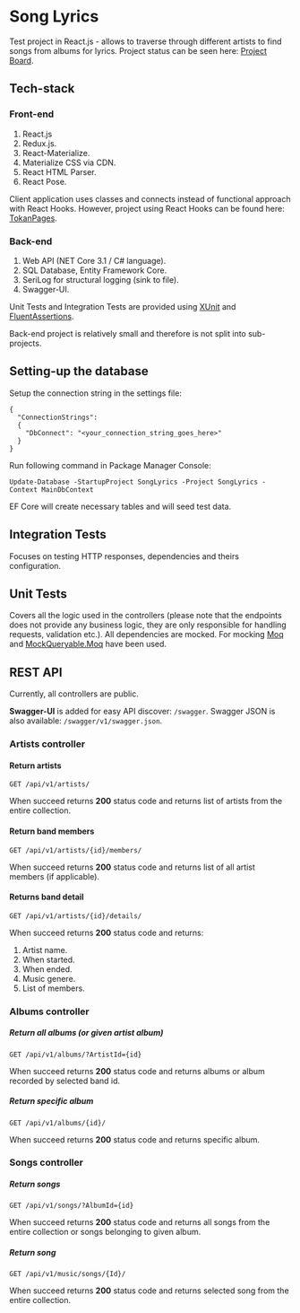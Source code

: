 # Song Lyrics

Test project in React.js - allows to traverse through different artists to find songs from albums for lyrics. Project status can be seen here: [Project Board](https://github.com/users/TomaszKandula/projects/6).

## Tech-stack

### Front-end

1. React.js
1. Redux.js.
1. React-Materialize.
1. Materialize CSS via CDN.
1. React HTML Parser.
1. React Pose.

Client application uses classes and connects instead of functional approach with React Hooks. However, project using React Hooks can be found here: [TokanPages](https://github.com/users/TomaszKandula/projects/7).

### Back-end

1. Web API (NET Core 3.1 / C# language).
1. SQL Database, Entity Framework Core.
1. SeriLog for structural logging (sink to file).
1. Swagger-UI.

Unit Tests and Integration Tests are provided using [XUnit](https://github.com/xunit/xunit) and [FluentAssertions](https://github.com/fluentassertions/fluentassertions).

Back-end project is relatively small and therefore is not split into sub-projects.

## Setting-up the database

Setup the connection string in the settings file:

```
{
  "ConnectionStrings": 
  {
    "DbConnect": "<your_connection_string_goes_here>"
  }
}
```

Run following command in Package Manager Console:  

`Update-Database -StartupProject SongLyrics -Project SongLyrics -Context MainDbContext`

EF Core will create necessary tables and will seed test data. 

## Integration Tests

Focuses on testing HTTP responses, dependencies and theirs configuration.

## Unit Tests

Covers all the logic used in the controllers (please note that the endpoints does not provide any business logic, they are only responsible for handling requests, validation etc.). All dependencies are mocked. For mocking [Moq](https://github.com/moq/moq4) and [MockQueryable.Moq](https://github.com/romantitov/MockQueryable) have been used. 

## REST API

Currently, all controllers are public.

__Swagger-UI__ is added for easy API discover: `/swagger`. Swagger JSON is also available: `/swagger/v1/swagger.json`.

### Artists controller

#### Return artists

```
GET /api/v1/artists/
```

When succeed returns **200** status code and returns list of artists from the entire collection.

#### Return band members

```
GET /api/v1/artists/{id}/members/
```

When succeed returns **200** status code and returns list of all artist members (if applicable).

#### Returns band detail

```
GET /api/v1/artists/{id}/details/
```

When succeed returns **200** status code and returns:

1. Artist name.
1. When started.
1. When ended.
1. Music genere.
1. List of members.

### Albums controller

##### Return all albums (or given artist album)

```
GET /api/v1/albums/?ArtistId={id}
```

When succeed returns **200** status code and returns albums or album recorded by selected band id.

##### Return specific album

```
GET /api/v1/albums/{id}/
```

When succeed returns **200** status code and returns specific album.

### Songs controller

##### Return songs

```
GET /api/v1/songs/?AlbumId={id}
```

When succeed returns **200** status code and returns all songs from the entire collection or songs belonging to given album.

##### Return song

```
GET /api/v1/music/songs/{Id}/
```

When succeed returns **200** status code and returns selected song from the entire collection.
